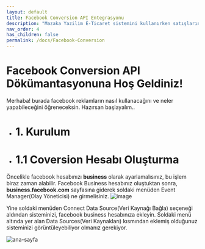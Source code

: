 ```yaml
---
layout: default
title: Facebook Conversion API Entegrasyonu
description: "Mazaka Yazilim E-Ticaret sistemini kullanırken satışlarınızı ve ürün fiyatları üzerindeki hakimiyetinizi arttırmanız kullanabileceğiniz bir platform olan facebook business ile bağlantı kurulması ve reklam sisteminin yönetilmesi için gerekli dökümanlar."
nav_order: 4
has_children: false
permalink: /docs/Facebook-Conversion
---
```


# Facebook Conversion API Dökümantasyonuna Hoş Geldiniz!

Merhaba! burada facebook reklamların nasıl kullanacağını ve neler yapabileceğini öğreneceksin. Hazırsan başlayalım..

+ # 1. Kurulum

+ # 1.1 Coversion Hesabı Oluşturma
Öncelikle facebook hesabınızı **business** olarak ayarlamalısınız, bu işlem biraz zaman alabilir. Facebook Business hesabınız oluştuktan sonra, **business.facebook.com** sayfasına giderek soldaki menüden Event Manager(Olay Yöneticisi) ne girmelisiniz.
![image](https://user-images.githubusercontent.com/63093864/176864198-910d15cd-7849-4aa2-b683-f156c08a033c.png)



Yine soldaki menüden Connect Data Source(Veri Kaynağı Bağla) seçeneği aldından sisteminizi, facebook business hesabınıza ekleyin. Soldaki menü altında yer alan Data Sources(Veri Kaynakları) kısmından eklemiş olduğunuz sisteminizi görüntüleyebiliyor olmanız gerekiyor.

![ana-sayfa](https://user-images.githubusercontent.com/63093864/176863522-70053463-15b4-440d-b696-b4c5f585141e.png)


 
